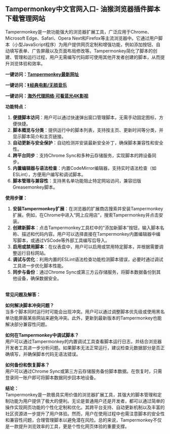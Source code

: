 <h2>Tampermonkey中文官网入口- 油猴浏览器插件脚本下载管理网站</h2>
<p>Tampermonkey是一款功能强大的浏览器扩展工具，广泛应用于Chrome、Microsoft Edge、Safari、Opera Next和Firefox等主流浏览器中。它通过用户脚本（小型JavaScript程序）为用户提供网页定制和增强功能，例如添加按钮、自动填写表单、广告屏蔽以及页面布局修改等。Tampermonkey简化了脚本的创建、管理和运行过程，用户无需编写代码即可使用其他开发者创建的脚本，从而提升浏览体验和效率。</p>
<p><strong>一键访问：</strong><a href="https://www.litxdh.com/sites/tampermonkey.html" target="_blank"><strong>Tampermonkey最新网址</strong></a></p>
<p><strong>一键访问：</strong><a href="https://pan.quark.cn/s/0db22432c259" target="_blank"><strong>⏬经典电影/无损音乐</strong></a></p>
<p><strong>一键访问：</strong><a href="http://ip.harmonylink.net/share/e82025" target="_blank"><strong>海外代理网络·可看蓝光4K影视</strong></a></p>
<p><strong>功能特点：</strong></p>
<ol>
  <li><strong>便捷脚本访问</strong>：用户可以通过快速弹出窗口管理脚本，无需手动固定图标，方便快捷。</li>
  <li><strong>脚本概览与分类</strong>：提供运行中的脚本列表，支持按主页、更新时间等分类，并显示脚本简介和主页链接。</li>
  <li><strong>自动更新与安全保护</strong>：自动检测并安装最新安全补丁，确保脚本兼容性和安全性。</li>
  <li><strong>跨平台同步</strong>：支持Chrome Sync和多种云存储服务，实现脚本的跨设备同步。</li>
  <li><strong>内置编辑器与语法检查</strong>：内置CodeMirror编辑器，支持实时语法检查（如ESLint），方便用户编写和调试脚本。</li>
  <li><strong>脚本管理与兼容性</strong>：支持黑名单功能阻止特定网站访问，兼容旧版Greasemonkey脚本。</li>
</ol>
<p><strong>使用步骤：</strong></p>
<ol>
  <li><strong>安装Tampermonkey扩展</strong>：在浏览器的扩展商店搜索并安装Tampermonkey扩展。例如，在Chrome中进入“网上应用店”，搜索Tampermonkey并点击安装。</li>
  <li><strong>创建新脚本</strong>：点击Tampermonkey工具栏中的“添加新脚本”按钮，输入脚本名称、描述和代码内容。用户可以选择直接在Tampermonkey内置编辑器中编写脚本，或通过VSCode等外部工具编写后导入。</li>
  <li><strong>启用或禁用脚本</strong>：在仪表盘中，用户可以启用或禁用特定脚本，并根据需要调整运行目标网站。</li>
  <li><strong>调试与优化</strong>：利用内置的ESLint语法检查功能检测脚本错误，必要时通过调试工具进一步优化脚本性能。</li>
  <li><strong>同步与备份</strong>：通过Chrome Sync或第三方云存储服务，将脚本数据备份到其他设备，确保数据安全。<br>&nbsp;</li>
</ol>
<p><strong>常见问题及解答：</strong></p>
<p><strong>如何解决脚本冲突问题？</strong><br>当多个脚本同时运行时可能会出现冲突。用户可以通过调整脚本优先级或使用黑名单功能屏蔽某些网站来避免冲突。此外，更新到最新版本的Tampermonkey也能解决部分兼容性问题。</p>
<p><strong>如何在Tampermonkey中调试脚本？</strong><br>用户可以通过Tampermonkey的内置调试工具查看脚本运行日志，并结合浏览器开发者工具进一步分析问题。如果脚本无法正常运行，建议检查元数据部分是否正确填写，并确保脚本代码无语法错误。</p>
<p><strong>如何备份和恢复脚本？</strong><br>用户可以通过Chrome Sync或第三方云存储服务备份脚本数据。在恢复时，只需登录同一账户即可将脚本数据同步回本地设备。</p>
<p><strong>结论：</strong><br>Tampermonkey是一款极具实用价值的浏览器扩展工具，其强大的脚本管理和定制功能为用户提供了极大的便利。无论是普通用户还是开发者，都可以通过简单的操作实现网页功能的个性化定制和优化。其跨平台支持、自动更新机制以及丰富的社区资源进一步提升了用户体验。然而，用户在使用过程中也需注意脚本的安全性和兼容性问题，合理管理脚本以避免潜在风险。总的来说，Tampermonkey不仅是一款提升浏览效率的工具，更是个性化网页体验的重要支撑。</p>
